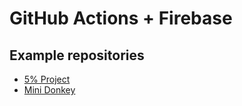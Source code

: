 # GitHub Actions + Firebase

## Example repositories

- [5% Project](https://github.com/tianhaoz95/iwfp)
- [Mini Donkey](https://github.com/tianhaoz95/photochat)
